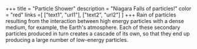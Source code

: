 +++
title = "Particle Shower"
description = "Niagara Falls of particles!"
color = "red"
links =[
  ["text1", "url1"],
  ["text2", "url2"]
]
+++
Rain of particles resulting from the interaction between high energy particles with a dense medium, for example, the Earth's atmosphere. Each of these secondary particles produced in turn creates a cascade of its own, so that they end up producing a large number of low-energy particles.
